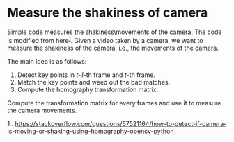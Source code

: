# Measure the shakiness of camera

Simple code measures the shakiness\movements of the camera. The code is modified from here<sup>[1](#myfootnote1)</sup>.   Given a video taken by a camera, we want to measure the shakiness of the camera, i.e., the movements of the camera.

The main idea is as follows:

1. Detect key points in *t-1*-th frame and *t*-th frame. 
2. Match the  key points and weed out the bad matches.
3. Compute the homography transformation matrix.

Compute the transformation matrix for every frames and use it to measure the camera movements.  


<a name="myfootnote1">1</a> .  https://stackoverflow.com/questions/57521164/how-to-detect-if-camera-is-moving-or-shaking-using-homography-opencv-python

